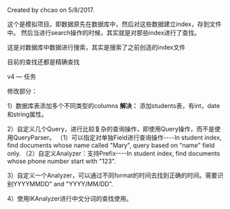 Created by chcao on 5/8/2017.
 
这个是模拟项目。即数据原先在数据库中，然后对这些数据建立index，存到文件中。
然后当进行search操作的时候，其实就是对那些index进行了查找。

这是对数据库中数据进行搜索，其实是搜索了之前创造的index文件

目前的查找还都是精确查找

v4 — 任务

修改部分：

1）数据库表添加多个不同类型的columns
    **解决：**
        添加students表，有int，date和string属性。

2）自定义几个Query，进行比较复杂的查询操作，即使用Query操作，而不是使用QueryParser。
    （1）可以指定对单独Field进行查询操作----In student index, find documents whose name called "Mary", query based on "name" field only.
    （2）自定义Analyzer：支持Prefix----In student index, find documents whose phone number start with "123".
    
3）自定义一个Analyzer，可以通过不同format的时间去找到正确的时间。需要识别YYYYMMDD" and "YYYY/MM/DD". 
    
4）使用IKAnalyzer进行中文分词的查找使用。